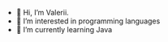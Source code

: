 - 👋 Hi, I’m Valerii.
- 👀 I’m interested in programming languages 
- 🌱 I’m currently learning Java

<!---
valerka96/valerka96 is a ✨ special ✨ repository because its `README.md` (this file) appears on your GitHub profile.
You can click the Preview link to take a look at your changes.
--->
